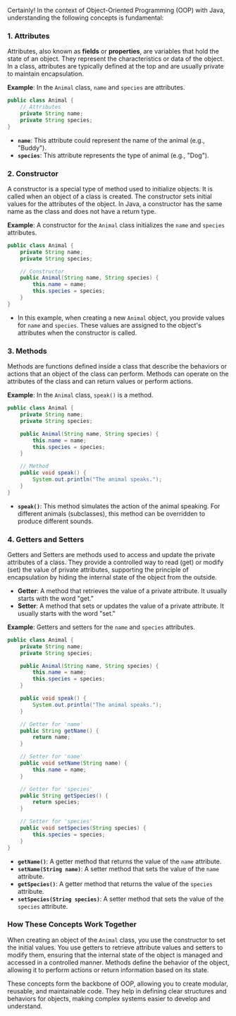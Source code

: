 Certainly! In the context of Object-Oriented Programming (OOP) with Java, understanding the following concepts is fundamental:

### 1. **Attributes**

Attributes, also known as **fields** or **properties**, are variables that hold the state of an object. They represent the characteristics or data of the object. In a class, attributes are typically defined at the top and are usually private to maintain encapsulation.

**Example**: In the `Animal` class, `name` and `species` are attributes.

```java
public class Animal {
    // Attributes
    private String name;
    private String species;
}
```

- **`name`**: This attribute could represent the name of the animal (e.g., "Buddy").
- **`species`**: This attribute represents the type of animal (e.g., "Dog").

### 2. **Constructor**

A constructor is a special type of method used to initialize objects. It is called when an object of a class is created. The constructor sets initial values for the attributes of the object. In Java, a constructor has the same name as the class and does not have a return type.

**Example**: A constructor for the `Animal` class initializes the `name` and `species` attributes.

```java
public class Animal {
    private String name;
    private String species;

    // Constructor
    public Animal(String name, String species) {
        this.name = name;
        this.species = species;
    }
}
```

- In this example, when creating a new `Animal` object, you provide values for `name` and `species`. These values are assigned to the object's attributes when the constructor is called.

### 3. **Methods**

Methods are functions defined inside a class that describe the behaviors or actions that an object of the class can perform. Methods can operate on the attributes of the class and can return values or perform actions.

**Example**: In the `Animal` class, `speak()` is a method.

```java
public class Animal {
    private String name;
    private String species;

    public Animal(String name, String species) {
        this.name = name;
        this.species = species;
    }

    // Method
    public void speak() {
        System.out.println("The animal speaks.");
    }
}
```

- **`speak()`**: This method simulates the action of the animal speaking. For different animals (subclasses), this method can be overridden to produce different sounds.

### 4. **Getters and Setters**

Getters and Setters are methods used to access and update the private attributes of a class. They provide a controlled way to read (get) or modify (set) the value of private attributes, supporting the principle of encapsulation by hiding the internal state of the object from the outside.

- **Getter**: A method that retrieves the value of a private attribute. It usually starts with the word "get."
- **Setter**: A method that sets or updates the value of a private attribute. It usually starts with the word "set."

**Example**: Getters and setters for the `name` and `species` attributes.

```java
public class Animal {
    private String name;
    private String species;

    public Animal(String name, String species) {
        this.name = name;
        this.species = species;
    }

    public void speak() {
        System.out.println("The animal speaks.");
    }

    // Getter for 'name'
    public String getName() {
        return name;
    }

    // Setter for 'name'
    public void setName(String name) {
        this.name = name;
    }

    // Getter for 'species'
    public String getSpecies() {
        return species;
    }

    // Setter for 'species'
    public void setSpecies(String species) {
        this.species = species;
    }
}
```

- **`getName()`**: A getter method that returns the value of the `name` attribute.
- **`setName(String name)`**: A setter method that sets the value of the `name` attribute.
- **`getSpecies()`**: A getter method that returns the value of the `species` attribute.
- **`setSpecies(String species)`**: A setter method that sets the value of the `species` attribute.

### How These Concepts Work Together

When creating an object of the `Animal` class, you use the constructor to set the initial values. You use getters to retrieve attribute values and setters to modify them, ensuring that the internal state of the object is managed and accessed in a controlled manner. Methods define the behavior of the object, allowing it to perform actions or return information based on its state.

These concepts form the backbone of OOP, allowing you to create modular, reusable, and maintainable code. They help in defining clear structures and behaviors for objects, making complex systems easier to develop and understand.
